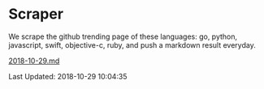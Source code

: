 # Scraper

We scrape the github trending page of these languages: go, python, javascript, swift, objective-c, ruby, and push a markdown result everyday.

[2018-10-29.md](https://github.com/henson/Scraper/blob/master/2018-10-29.md)

Last Updated: 2018-10-29 10:04:35